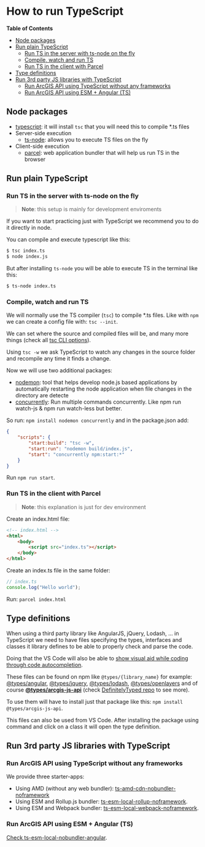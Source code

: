 # How to run TypeScript

<!-- START doctoc generated TOC please keep comment here to allow auto update -->
<!-- DON'T EDIT THIS SECTION, INSTEAD RE-RUN doctoc TO UPDATE -->
**Table of Contents** 

- [Node packages](#node-packages)
- [Run plain TypeScript](#run-plain-typescript)
  - [Run TS in the server with ts-node on the fly](#run-ts-in-the-server-with-ts-node-on-the-fly)
  - [Compile, watch and run TS](#compile-watch-and-run-ts)
  - [Run TS in the client with Parcel](#run-ts-in-the-client-with-parcel)
- [Type definitions](#type-definitions)
- [Run 3rd party JS libraries with TypeScript](#run-3rd-party-js-libraries-with-typescript)
  - [Run ArcGIS API using TypeScript without any frameworks](#run-arcgis-api-using-typescript-without-any-frameworks)
  - [Run ArcGIS API using ESM + Angular (TS)](#run-arcgis-api-using-esm--angular-ts)

<!-- END doctoc generated TOC please keep comment here to allow auto update -->

## Node packages

* [typescript](https://www.npmjs.com/package/typescript): it will install `tsc` that you will need this to compile *.ts files
* Server-side execution
    * [ts-node](https://www.npmjs.com/package/ts-node): allows you to execute TS files on the fly
* Client-side execution
     * [parcel](https://www.npmjs.com/package/parcel): web application bundler that will help us run TS in the browser

## Run plain TypeScript

### Run TS in the server with ts-node on the fly

> **Note**: this setup is mainly for development enviroments

If you want to start practicing just with TypeScript we recommend you to do it directly in node.

You can compile and execute typescript like this:  

```bash
$ tsc index.ts
$ node index.js
```

But after installing `ts-node` you will be able to execute TS in the terminal like this:

```bash
$ ts-node index.ts
```

### Compile, watch and run TS 

We will normally use the TS compiler (`tsc`) to compile *.ts files. Like with `npm` we can create a config file with: `tsc --init`.

We can set where the source and compiled files will be, and many more things (check all [tsc CLI options](https://www.typescriptlang.org/docs/handbook/compiler-options.html)).

Using `tsc -w` we ask TypeScript to watch any changes in the source folder and recompile any time it finds a change.

Now we will use two additional packages:

* [nodemon](https://www.npmjs.com/package/nodemon): tool that helps develop node.js based applications by automatically restarting the node application when file changes in the directory are detecte
* [concurrently](https://www.npmjs.com/package/concurrently): Run multiple commands concurrently. Like npm run watch-js & npm run watch-less but better.

So run: `npm install nodemon concurrently` and in the package.json add:

```json
{
    "scripts": {
        "start:build": "tsc -w",
        "start:run": "nodemon build/index.js",
        "start": "concurrently npm:start:*"
    }
}
```

Run `npm run start`.


### Run TS in the client with Parcel

> **Note**: this explanation is just for dev environment

Create an index.html file:

```html
<!-- index.html -->
<html>
    <body>
        <script src="index.ts"></script>
    </body>
</html>
```

Create an index.ts file in the same folder:

```typescript
// index.ts
console.log("Hello world");
```

Run: `parcel index.html`

## Type definitions

When using a third party library like AngularJS, jQuery, Lodash, ... in TypeScript we need to have files specifying the types, interfaces and classes it library defines to be able to properly check and parse the code. 

Doing that the VS Code will also be able to [show visual aid while coding through code autocompletion](../starter-apps/ts-amd-cdn-nobundler-noframework#ide-setup-to-speed-up-your-development).

These files can be found on npm like `@types/{library_name}` for example: [@types/angular](https://www.npmjs.com/package/@types/angular), [@types/jquery](https://www.npmjs.com/package/@types/jquery), 
[@types/lodash](https://www.npmjs.com/package/@types/lodash), 
[@types/openlayers](https://www.npmjs.com/package/@types/openlayers) and of course **[@types/arcgis-js-api](https://www.npmjs.com/package/@types/arcgis-js-api)** (check [DefinitelyTyped repo](https://github.com/DefinitelyTyped/DefinitelyTyped/tree/master/types) to see more).

To use them will have to install just that package like this: `npm install @types/arcgis-js-api`.

This files can also be used from VS Code. After installing the package using command and click on a class it will open the type definition.

## Run 3rd party JS libraries with TypeScript

### Run ArcGIS API using TypeScript without any frameworks

We provide three starter-apps:

* Using AMD (without any web bundler): [ts-amd-cdn-nobundler-noframework](../starter-apps/ts-amd-cdn-nobundler-noframework/) 
* Using ESM and Rollup.js bundler: [ts-esm-local-rollup-noframework](../starter-apps/ts-esm-local-rollup-noframework/).
* Using ESM and Webpack bundler: [ts-esm-local-webpack-noframework](../starter-apps/ts-esm-local-webpack-noframework/).

### Run ArcGIS API using ESM + Angular (TS)

[Check ts-esm-local-nobundler-angular](../starter-apps/ts-esm-local-nobundler-angular).
